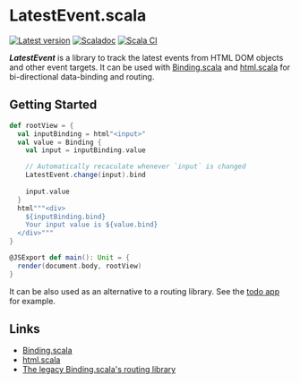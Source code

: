 # LatestEvent.scala

[![Latest version](https://index.scala-lang.org/ThoughtWorksinc/LatestEvent.scala/latest.svg)](https://index.scala-lang.org/ThoughtWorksinc/LatestEvent.scala)
[![Scaladoc](https://javadoc.io/badge/com.thoughtworks.binding/latestevent_sjs1_3.svg?label=scaladoc)](https://javadoc.io/page/com.thoughtworks.binding/latestevent_sjs1_3/latest/com/thoughtworks/binding/LatestEvent.html)
[![Scala CI](https://github.com/ThoughtWorksInc/LatestEvent.scala/actions/workflows/scala.yml/badge.svg)](https://github.com/ThoughtWorksInc/LatestEvent.scala/actions/workflows/scala.yml)

***LatestEvent*** is a library to track the latest events from HTML DOM objects and other event targets. It can be used with [Binding.scala](https://github.com/ThoughtWorksInc/Binding.scala) and [html.scala](https://github.com/Atry/html.scala/) for bi-directional data-binding and routing.

## Getting Started

``` scala
def rootView = {
  val inputBinding = html"<input>"
  val value = Binding {
    val input = inputBinding.value

    // Automatically recaculate whenever `input` is changed
    LatestEvent.change(input).bind
    
    input.value
  }
  html"""<div>
    ${inputBinding.bind}
    Your input value is ${value.bind}
  </div>"""
}

@JSExport def main(): Unit = {
  render(document.body, rootView)
}
```

It can be also used as an alternative to a routing library. See the [todo app](https://github.com/ThoughtWorksInc/todo/commit/54921cd4e1e7acf0b119b8bcd75c1a5c3f755f67#diff-96b7940afd1d65c4c49f5b434c0c764a2f1ecb133b12537b7144a8a05531457eR40-R43) for example.

## Links

- [Binding.scala](https://github.com/ThoughtWorksInc/Binding.scala)
- [html.scala](https://github.com/Atry/html.scala)
- [The legacy Binding.scala's routing library](https://github.com/atry/route.scala)
